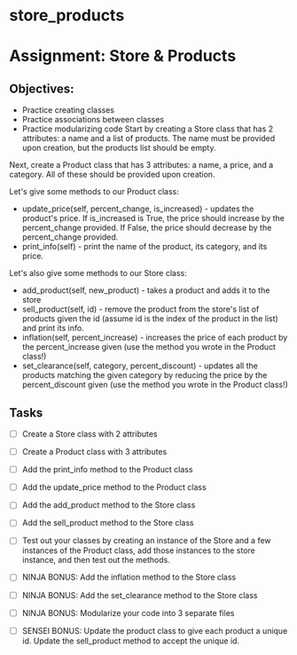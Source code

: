# store_products

# Assignment: Store & Products

## Objectives:

- Practice creating classes
- Practice associations between classes
- Practice modularizing code
Start by creating a Store class that has 2 attributes: a name and a list of products. The name must be provided upon creation, but the products list should be empty.

Next, create a Product class that has 3 attributes: a name, a price, and a category. All of these should be provided upon creation.

Let's give some methods to our Product class:

- update_price(self, percent_change, is_increased) - updates the product's price. If is_increased is True, the price should increase by the percent_change provided. If False, the price should decrease by the percent_change provided.
- print_info(self) - print the name of the product, its category, and its price.

Let's also give some methods to our Store class:

- add_product(self, new_product) - takes a product and adds it to the store
- sell_product(self, id) - remove the product from the store's list of products given the id (assume id is the index of the product in the list) and print its info.
- inflation(self, percent_increase) - increases the price of each product by the percent_increase given (use the method you wrote in the Product class!)
- set_clearance(self, category, percent_discount) - updates all the products matching the given category by reducing the price by the percent_discount given (use the method you wrote in the Product class!)

## Tasks

- [ ] Create a Store class with 2 attributes

- [ ] Create a Product class with 3 attributes

- [ ] Add the print_info method to the Product class

- [ ] Add the update_price method to the Product class

- [ ] Add the add_product method to the Store class

- [ ] Add the sell_product method to the Store class

- [ ] Test out your classes by creating an instance of the Store and a few instances of the Product class, add those instances to the store instance, and then test out the methods.

- [ ] NINJA BONUS: Add the inflation method to the Store class

- [ ] NINJA BONUS: Add the set_clearance method to the Store class

- [ ] NINJA BONUS: Modularize your code into 3 separate files

- [ ] SENSEI BONUS: Update the product class to give each product a unique id. Update the sell_product method to accept the unique id.
